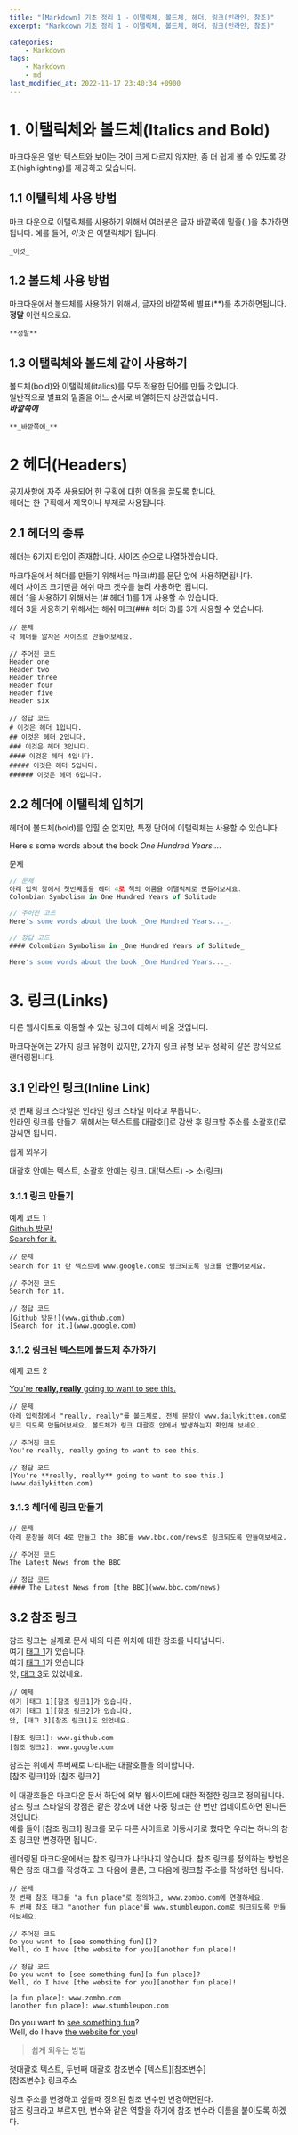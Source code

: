 ```yaml
---
title: "[Markdown] 기초 정리 1 - 이탤릭체, 볼드체, 헤더, 링크(인라인, 참조)"
excerpt: "Markdown 기초 정리 1 - 이탤릭체, 볼드체, 헤더, 링크(인라인, 참조)"

categories:
    - Markdown
tags:
    - Markdown
    - md
last_modified_at: 2022-11-17 23:40:34 +0900
---
```


# 1. 이탤릭체와 볼드체(Italics and Bold)

마크다운은 일반 텍스트와 보이는 것이 크게 다르지 않지만, 좀 더 쉽게 볼 수 있도록 강조(highlighting)를 제공하고 있습니다.  


## 1.1 이탤릭체 사용 방법 
마크 다운으로 이탤릭체를 사용하기 위해서 여러분은 글자 바깥쪽에 밑줄(_)을 추가하면 됩니다. 예를 들어, _이것_ 은 이탤릭체가 됩니다. 
```
_이것_
```

## 1.2 볼드체 사용 방법
마크다운에서 볼드체를 사용하기 위해서, 글자의 바깥쪽에 별표(**)를 추가하면됩니다. **정말** 이런식으로요.
```
**정말**
```

## 1.3 이탤릭체와 볼드체 같이 사용하기 

볼드체(bold)와 이탤릭체(italics)를 모두 적용한 단어를 만들 것입니다.  
일반적으로 별표와 밑줄을 어느 순서로 배열하든지 상관없습니다.  
**_바깥쪽에_** 

```
**_바깥쪽에_**
```

# 2 헤더(Headers)

공지사항에 자주 사용되어 한 구획에 대한 이목을 끌도록 합니다.  
헤더는 한 구획에서 제목이나 부제로 사용됩니다. 

## 2.1 헤더의 종류 
헤더는 6가지 타입이 존재합니다. 사이즈 순으로 나열하겠습니다.

마크다운에서 헤더를 만들기 위해서는 마크(#)를 문단 앞에 사용하면됩니다.  
헤더 사이즈 크기만큼 해쉬 마크 갯수를 늘려 사용하면 됩니다.  
헤더 1을 사용하기 위해서는 (# 헤더 1)를 1개 사용할 수 있습니다.  
헤더 3을 사용하기 위해서는 해쉬 마크(### 헤더 3)를 3개 사용할 수 있습니다. 

```
// 문제 
각 헤더를 앎자은 사이즈로 만들어보세요.

// 주어진 코드
Header one
Header two
Header three
Header four
Header five
Header six

// 정답 코드 
# 이것은 헤더 1입니다.
## 이것은 헤더 2입니다.
### 이것은 헤더 3입니다.
#### 이것은 헤더 4입니다.
##### 이것은 헤더 5입니다.
###### 이것은 헤더 6입니다. 
```

## 2.2 헤더에 이탤릭체 입히기 
헤더에 볼드체(bold)를 입힐 순 없지만, 특정 단어에 이탤릭체는 사용할 수 있습니다.  
<!-- #### Colombian Symbolism in _One Hundred Years of Solitude_   -->

Here's some words about the book _One Hundred Years..._.

문제 
```js
// 문제
아래 입력 창에서 첫번째줄을 헤더 4로 책의 이름을 이탤릭체로 만들어보세요.
Colombian Symbolism in One Hundred Years of Solitude

// 주어진 코드
Here's some words about the book _One Hundred Years..._.

// 정답 코드
#### Colombian Symbolism in _One Hundred Years of Solitude_

Here's some words about the book _One Hundred Years..._.
```  

# 3. 링크(Links) 

다른 웹사이트로 이동할 수 있는 링크에 대해서 배울 것입니다.

마크다운에는 2가지 링크 유형이 있지만, 2가지 링크 유형 모두 정확히 같은 방식으로 랜더링됩니다.

## 3.1 인라인 링크(Inline Link) 
첫 번째 링크 스타일은 인라인 링크 스타일 이라고 부릅니다.  
인라인 링크를 만들기 위해서는 텍스트를 대괄호[]로 감싼 후 링크할 주소를 소괄호()로 감싸면 됩니다.  

쉽게 외우기 

대괄호 안에는 텍스트, 소괄호 안에는 링크. 대(텍스트) -> 소(링크)


### 3.1.1 링크 만들기
예제 코드 1  
[Github 방문!](www.github.com)  
[Search for it.](www.google.com)

```
// 문제 
Search for it 란 텍스트에 www.google.com로 링크되도록 링크를 만들어보세요.

// 주어진 코드
Search for it. 

// 정답 코드
[Github 방문!](www.github.com)
[Search for it.](www.google.com)
```  

### 3.1.2 링크된 텍스트에 볼드체 추가하기
예제 코드 2  

[You're **really, really** going to want to see this.](www.dailykitten.com)

```
// 문제 
아래 입력창에서 "really, really"를 볼드체로, 전체 문장이 www.dailykitten.com로 링크 되도록 만들어보세요. 볼드체가 링크 대괄호 안에서 발생하는지 확인해 보세요.

// 주어진 코드 
You're really, really going to want to see this.

// 정답 코드 
[You're **really, really** going to want to see this.](www.dailykitten.com)
```

### 3.1.3 헤더에 링크 만들기 

```
// 문제
아래 문장을 헤더 4로 만들고 the BBC를 www.bbc.com/news로 링크되도록 만들어보세요.

// 주어진 코드
The Latest News from the BBC

// 정답 코드 
#### The Latest News from [the BBC](www.bbc.com/news)
```



## 3.2 참조 링크 
참조 링크는 실제로 문서 내의 다른 위치에 대한 참조를 나타냅니다.  
여기 [태그 1][참조 링크1]가 있습니다.  
여기 [태그 1][참조 링크2]가 있습니다.  
앗, [태그 3][참조 링크1]도 있었네요.  

[참조 링크1]: https://www.github.com
[참조 링크2]: https://www.google.com

```
// 예제
여기 [태그 1][참조 링크1]가 있습니다.  
여기 [태그 1][참조 링크2]가 있습니다.  
앗, [태그 3][참조 링크1]도 있었네요.  

[참조 링크1]: www.github.com
[참조 링크2]: www.google.com
```

참조는 위에서 두버째로 나타내는 대괄호들을 의미합니다.   
\[참조 링크1\]와 \[참조 링크2\]  

이 대괄호들은 마크다운 문서 하단에 외부 웹사이트에 대한 적절한 링크로 정의됩니다. 
참조 링크 스타일의 장점은 같은 장소에 대한 다중 링크는 한 번만 업데이트하면 된다든 것입니다.  
예를 들어 \[참조 링크1\] 링크를 모두 다른 사이트로 이동시키로 했다면 우리는 하나의 참조 링크만 변경하면 됩니다.  

렌더링된 마크다운에서는 참조 링크가 나타나지 않습니다.
참조 링크를 정의하는 방법은 묶은 참조 태그를 작성하고 그 다음에 콜론, 그 다음에 링크할 주소를 작성하면 됩니다.  

```
// 문제
첫 번째 참조 태그를 "a fun place"로 정의하고, www.zombo.com에 연결하세요.  
두 번째 참조 태그 "another fun place"를 www.stumbleupon.com로 링크되도록 만들어보세요.

// 주어진 코드 
Do you want to [see something fun][]?
Well, do I have [the website for you][another fun place]!

// 정답 코드 
Do you want to [see something fun][a fun place]?
Well, do I have [the website for you][another fun place]!

[a fun place]: www.zombo.com
[another fun place]: www.stumbleupon.com
```

Do you want to [see something fun][a fun place]?  
Well, do I have [the website for you][another fun place]!  

> 쉽게 외우는 방법

첫대괄호 텍스트, 두번째 대괄호 참조변수
\[텍스트\]\[참조변수\]  
\[참조변수\]\: 링크주소

링크 주소를 변경하고 싶을때 정의된 참조 변수만 변경하면된다.  
참조 링크라고 부르지만, 변수와 같은 역할을 하기에 참조 변수라 이름을 붙이도록 하겠다.  







[a fun place]: https://www.zombo.com
[another fun place]: https://www.stumbleupon.com